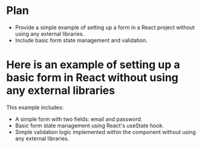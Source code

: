 # Plan
- Provide a simple example of setting up a form in a React project without using any external libraries.
- Include basic form state management and validation.

# Here is an example of setting up a basic form in React without using any external libraries

This example includes:
- A simple form with two fields: email and password.
- Basic form state management using React's useState hook.
- Simple validation logic implemented within the component without using any external libraries.

